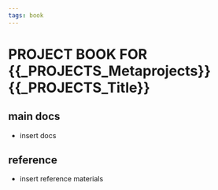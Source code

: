 ```yaml
---
tags: book
---
```


PROJECT BOOK FOR {{_PROJECTS_Metaprojects}} {{_PROJECTS_Title}}
===

main docs
---

- insert docs

reference
---

- insert reference materials
